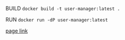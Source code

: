 BUILD `docker build -t user-manager:latest .`

RUN `docker run -dP user-manager:latest`

[page link](http://127.0.0.1:5050)
